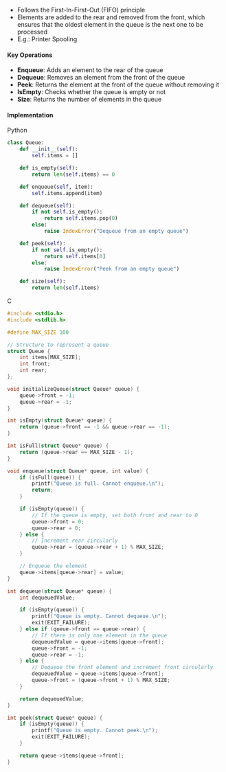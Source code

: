 - Follows the First-In-First-Out (FIFO) principle
- Elements are added to the rear and removed from the front, which ensures that the oldest element in the queue is the next one to be processed
- E.g.: Printer Spooling

#### Key Operations
- **Enqueue**: Adds an element to the rear of the queue
- **Dequeue**: Removes an element from the front of the queue
- **Peek**: Returns the element at the front of the queue without removing it
- **IsEmpty**: Checks whether the queue is empty or not
- **Size**: Returns the number of elements in the queue

#### Implementation
Python
```python
class Queue:
    def __init__(self):
        self.items = []

    def is_empty(self):
        return len(self.items) == 0

    def enqueue(self, item):
        self.items.append(item)

    def dequeue(self):
        if not self.is_empty():
            return self.items.pop(0)
        else:
            raise IndexError("Dequeue from an empty queue")

    def peek(self):
        if not self.is_empty():
            return self.items[0]
        else:
            raise IndexError("Peek from an empty queue")

    def size(self):
        return len(self.items)
```

C
```C
#include <stdio.h>
#include <stdlib.h>

#define MAX_SIZE 100

// Structure to represent a queue
struct Queue {
    int items[MAX_SIZE];
    int front;
    int rear;
};

void initializeQueue(struct Queue* queue) {
    queue->front = -1;
    queue->rear = -1;
}

int isEmpty(struct Queue* queue) {
    return (queue->front == -1 && queue->rear == -1);
}

int isFull(struct Queue* queue) {
    return (queue->rear == MAX_SIZE - 1);
}

void enqueue(struct Queue* queue, int value) {
    if (isFull(queue)) {
        printf("Queue is full. Cannot enqueue.\n");
        return;
    }

    if (isEmpty(queue)) {
        // If the queue is empty, set both front and rear to 0
        queue->front = 0;
        queue->rear = 0;
    } else {
        // Increment rear circularly
        queue->rear = (queue->rear + 1) % MAX_SIZE;
    }

    // Enqueue the element
    queue->items[queue->rear] = value;
}

int dequeue(struct Queue* queue) {
    int dequeuedValue;

    if (isEmpty(queue)) {
        printf("Queue is empty. Cannot dequeue.\n");
        exit(EXIT_FAILURE);
    } else if (queue->front == queue->rear) {
        // If there is only one element in the queue
        dequeuedValue = queue->items[queue->front];
        queue->front = -1;
        queue->rear = -1;
    } else {
        // Dequeue the front element and increment front circularly
        dequeuedValue = queue->items[queue->front];
        queue->front = (queue->front + 1) % MAX_SIZE;
    }

    return dequeuedValue;
}

int peek(struct Queue* queue) {
    if (isEmpty(queue)) {
        printf("Queue is empty. Cannot peek.\n");
        exit(EXIT_FAILURE);
    }

    return queue->items[queue->front];
}
```

